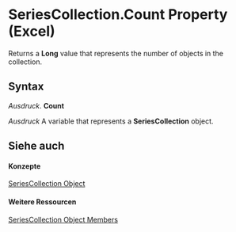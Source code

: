 
# SeriesCollection.Count Property (Excel)

Returns a  **Long** value that represents the number of objects in the collection.


## Syntax

 _Ausdruck_. **Count**

 _Ausdruck_ A variable that represents a **SeriesCollection** object.


## Siehe auch


#### Konzepte


[SeriesCollection Object](93aa1f0b-4939-8c60-a444-2f791e8ce144.md)
#### Weitere Ressourcen


[SeriesCollection Object Members](http://msdn.microsoft.com/library/72d02a33-0b2b-1adb-9629-3eb322bed271%28Office.15%29.aspx)